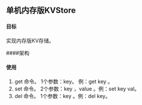 ## 单机内存版KVStore

#### 目标
实现内存版KV存储。

####架构

#### 使用
1. get 命令。 1个参数：key。 例：get key 。
2. set 命令。 2个参数：key ，value 。例：set key val。
3. del 命令。 1个参数：key 。例：del key。